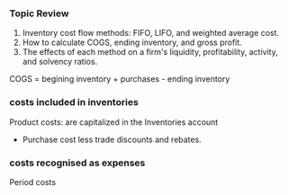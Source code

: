### Topic Review

1. Inventory cost flow methods: FIFO, LIFO, and weighted average cost.
2. How to calculate COGS, ending inventory, and gross profit.
3. The effects of each method on a firm's liquidity, profitability, activity, and solvency ratios.



COGS = begining inventory + purchases - ending inventory



### costs included in inventories

Product costs: are capitalized in the Inventories account

- Purchase cost less trade discounts and rebates.

### costs recognised as expenses

Period costs



